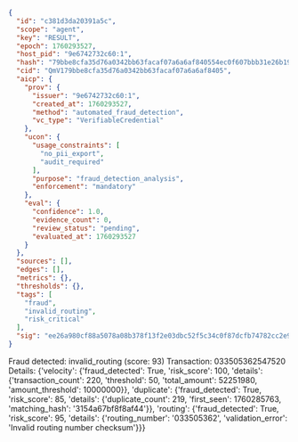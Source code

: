 ```json
{
  "id": "c381d3da20391a5c",
  "scope": "agent",
  "key": "RESULT",
  "epoch": 1760293527,
  "host_pid": "9e6742732c60:1",
  "hash": "79bbe8cfa35d76a0342bb63facaf07a6a6af840554ec0f607bbb31e26b192d27",
  "cid": "QmV179bbe8cfa35d76a0342bb63facaf07a6a6af8405",
  "aicp": {
    "prov": {
      "issuer": "9e6742732c60:1",
      "created_at": 1760293527,
      "method": "automated_fraud_detection",
      "vc_type": "VerifiableCredential"
    },
    "ucon": {
      "usage_constraints": [
        "no_pii_export",
        "audit_required"
      ],
      "purpose": "fraud_detection_analysis",
      "enforcement": "mandatory"
    },
    "eval": {
      "confidence": 1.0,
      "evidence_count": 0,
      "review_status": "pending",
      "evaluated_at": 1760293527
    }
  },
  "sources": [],
  "edges": [],
  "metrics": {},
  "thresholds": {},
  "tags": [
    "fraud",
    "invalid_routing",
    "risk_critical"
  ],
  "sig": "ee26a980cf88a5078a08b378f13f2e03dbc52f5c34c0f87dcfb74782cc2e96b5"
}
```

Fraud detected: invalid_routing (score: 93)
Transaction: 033505362547520
Details: {'velocity': {'fraud_detected': True, 'risk_score': 100, 'details': {'transaction_count': 220, 'threshold': 50, 'total_amount': 52251980, 'amount_threshold': 10000000}}, 'duplicate': {'fraud_detected': True, 'risk_score': 85, 'details': {'duplicate_count': 219, 'first_seen': 1760285763, 'matching_hash': '3154a67bf8f8af44'}}, 'routing': {'fraud_detected': True, 'risk_score': 95, 'details': {'routing_number': '033505362', 'validation_error': 'Invalid routing number checksum'}}}